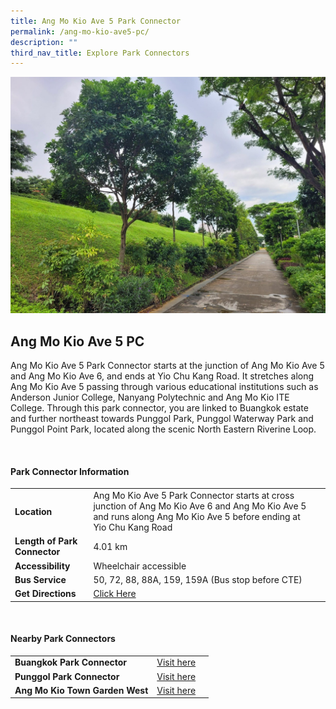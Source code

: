 ```yaml
---
title: Ang Mo Kio Ave 5 Park Connector
permalink: /ang-mo-kio-ave5-pc/
description: ""
third_nav_title: Explore Park Connectors
---
```

![](/images/punggolpc.jpg)

## Ang Mo Kio Ave 5 PC

Ang Mo Kio Ave 5 Park Connector starts at the junction of Ang Mo Kio Ave 5 and Ang Mo Kio Ave 6, and ends at Yio Chu Kang Road. It stretches along Ang Mo Kio Ave 5 passing through various educational institutions such as Anderson Junior College, Nanyang Polytechnic and Ang Mo Kio ITE College. Through this park connector, you are linked to Buangkok estate and further northeast towards Punggol Park, Punggol Waterway Park and Punggol Point Park, located along the scenic North Eastern Riverine Loop. 

<br>

#### Park Connector Information

|  |  |  |
| -------- | -------- | -------- |
| **Location** | Ang Mo Kio Ave 5 Park Connector starts at cross junction of Ang Mo Kio Ave 6 and Ang Mo Kio Ave 5 and runs along Ang Mo Kio Ave 5 before ending at Yio Chu Kang Road |  |
| **Length of Park Connector** | 4.01 km   |  |
| **Accessibility** | Wheelchair accessible | |
| **Bus Service** | 50, 72, 88, 88A, 159, 159A (Bus stop before CTE) | |
| **Get Directions** | [Click Here](https://www.onemap.gov.sg/main/v2/?lat=1.3791531014429996&amp;lng=103.87639730916995) | 

<br>

#### Nearby Park Connectors

|   |  |  |
| -------- | -------- | -------- |
| **Buangkok Park Connector** |[Visit here](https://www.nparks.gov.sg/gardens-parks-and-nature/park-connector-network/buangkok-pc) | |
| **Punggol Park Connector** | [Visit here](https://www.nparks.gov.sg/gardens-parks-and-nature/park-connector-network/punggol-pc) | |
|**Ang Mo Kio Town Garden West** | [Visit here](https://www.nparks.gov.sg/gardens-parks-and-nature/park-connector-network/ang-mo-kio-town-garden-west) | |